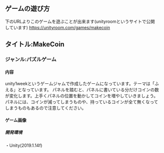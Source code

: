 
## ゲームの遊び方
下のURLよりこのゲームを遊ぶことが出来ます(unityroomというサイトで公開しています)
https://unityroom.com/games/makecoin<br>

## タイトル:MakeCoin
### ジャンル:パズルゲーム

#### 内容
unity1weekというゲームジャムで作成したゲームになっています。テーマは「ふえる」となっています。
パネルを踏むと、パネルに書いている分だけコインの数が変化します。上手くパネルの位置を動かしてコインを増やしていきましょう。  
パネルには、コインが減ってしまうものや、持っているコインが全て無くなってしまうものもあるので注意してください。

#### ゲーム画像  



  ##### 開発環境
  ・Unity(2019.1.14f)  
